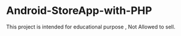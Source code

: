 # Android-StoreApp-with-PHP
This project is intended for educational purpose , Not Allowed to sell.

